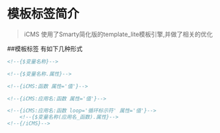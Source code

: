 模板标签简介
=====

> iCMS 使用了Smarty简化版的template_lite模板引擎,并做了相关的优化

##模板标签
有如下几种形式

```html
<!--{$变量名称}-->

<!--{$变量名称.属性}-->

<!--{iCMS:函数 属性='值'}-->

<!--{iCMS:应用名:函数 属性='值'}-->

<!--{iCMS:应用名:函数 loop='循环标示符' 属性='值'}-->
    <!--{$变量名称(应用名_函数).属性}-->
<!--{/iCMS}-->
```

